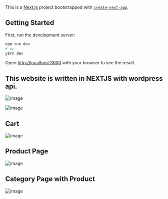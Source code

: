 This is a [Next.js](https://nextjs.org/) project bootstrapped with [`create-next-app`](https://github.com/vercel/next.js/tree/canary/packages/create-next-app).

## Getting Started

First, run the development server:

```bash
npm run dev
# or
yarn dev
```

Open [http://localhost:3000](http://localhost:3000) with your browser to see the result.

## This website is written in NEXTJS with wordpress api.

![image](https://user-images.githubusercontent.com/41289168/158070106-9560792a-5bd1-46aa-82df-f7650eacb90c.png)


![image](https://user-images.githubusercontent.com/41289168/158070130-b8359ad4-a45e-441e-97cc-d059d89df609.png)


## Cart
![image](https://user-images.githubusercontent.com/41289168/158070144-7ee52000-f58f-4ff8-93e0-ea40d7384407.png)

## Product Page

![image](https://user-images.githubusercontent.com/41289168/158070162-479d6563-726e-4be1-b8f6-3d10ad3428c9.png)

## Category Page with Product

![image](https://user-images.githubusercontent.com/41289168/158070175-12b3d11f-7e95-4d71-a8fd-59f97d091c6c.png)
